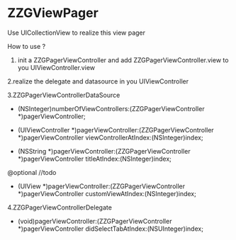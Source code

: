 # ZZGViewPager
 Use UICollectionView to realize this view pager
 
 
 How to use ?
 
1. init a ZZGPagerViewController and  add  ZZGPagerViewController.view to you UIViewController.view
 
2.realize the delegate and datasource in you UIViewController

3.ZZGPagerViewControllerDataSource

- (NSInteger)numberOfViewControllers:(ZZGPagerViewController *)pagerViewController;


- (UIViewController *)pagerViewController:(ZZGPagerViewController *)pagerViewController viewControllerAtIndex:(NSInteger)index;


- (NSString *)pagerViewController:(ZZGPagerViewController *)pagerViewController titleAtIndex:(NSInteger)index;


@optional
//todo
- (UIView *)pagerViewController:(ZZGPagerViewController *)pagerViewController customViewAtIndex:(NSInteger)index;

4.ZZGPagerViewControllerDelegate

- (void)pagerViewController:(ZZGPagerViewController *)pagerViewController didSelectTabAtIndex:(NSUInteger)index;



